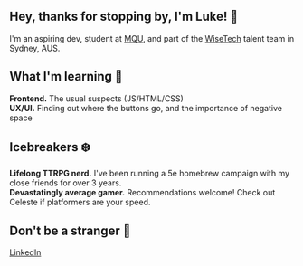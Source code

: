 ## Hey, thanks for stopping by, I'm Luke! 👋

I'm an aspiring dev, student at [MQU](https://www.mq.edu.au/), and part of the [WiseTech](https://www.wisetechglobal.com/) talent team in Sydney, AUS.

## What I'm learning :seedling:

**Frontend.** The usual suspects (JS/HTML/CSS)  
**UX/UI.** Finding out where the buttons go, and the importance of negative space

## Icebreakers :snowflake:
**Lifelong TTRPG nerd.** I've been running a 5e homebrew campaign with my close friends for over 3 years.  
**Devastatingly average gamer.** Recommendations welcome! Check out Celeste if platformers are your speed.

## Don't be a stranger :speech_balloon:
[LinkedIn](https://www.linkedin.com/in/lukecameron/) 
